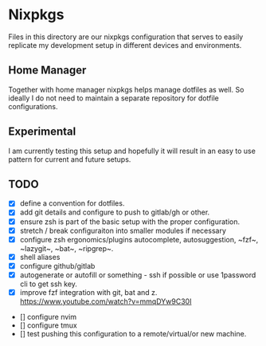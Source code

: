 # Nixpkgs

Files in this directory are our nixpkgs configuration that serves to easily replicate my development setup in different devices and environments.

## Home Manager

Together with home manager nixpkgs helps manage dotfiles as well. So ideally I do not need to maintain a separate repository for dotfile configurations.

## Experimental

I am currently testing this setup and hopefully it will result in an easy to use pattern for current and future setups.

## TODO

* [x] define a convention for dotfiles.
* [x] add git details and configure to push to gitlab/gh or other.
* [x] ensure zsh is part of the basic setup with the proper configuration.
* [x] stretch / break configuraiton into smaller modules if necessary
* [x] configure zsh ergonomics/plugins autocomplete, autosuggestion, ~fzf~, ~lazygit~, ~bat~, ~ripgrep~.
* [x] shell aliases
* [x] configure github/gitlab
* [x] autogenerate or autofill or something - ssh if possible or use 1password cli to get ssh key.
* [x] improve fzf integration with git, bat and z. https://www.youtube.com/watch?v=mmqDYw9C30I
* [] configure nvim
* [] configure tmux
* [] test pushing this configuration to a remote/virtual/or new machine.
